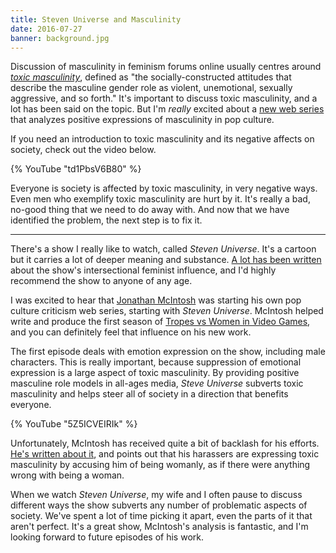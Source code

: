 ```yaml
---
title: Steven Universe and Masculinity
date: 2016-07-27
banner: background.jpg
---
```


Discussion of masculinity in feminism forums online usually centres around [_toxic masculinity_](http://geekfeminism.wikia.com/wiki/Toxic_masculinity), defined as "the socially-constructed attitudes that describe the masculine gender role as violent, unemotional, sexually aggressive, and so forth." It's important to discuss toxic masculinity, and a lot has been said on the topic. But I'm _really_ excited about a [new web series](https://www.youtube.com/channel/UCHiwtz2tCEfS17N9A-WoSSw) that analyzes positive expressions of masculinity in pop culture.

If you need an introduction to toxic masculinity and its negative affects on society, check out the video below.

{% YouTube "td1PbsV6B80" %}

Everyone is society is affected by toxic masculinity, in very negative ways. Even men who exemplify toxic masculinity are hurt by it. It's really a bad, no-good thing that we need to do away with. And now that we have identified the problem, the next step is to fix it.

---

There's a show I really like to watch, called _Steven Universe_. It's a cartoon but it carries a lot of deeper meaning and substance. [A lot has been written](http://fembotmag.com/2015/05/19/steven-universe-a-great-start-for-an-internsectional-feminist-childrens-show/) about the show's intersectional feminist influence, and I'd highly recommend the show to anyone of any age.

I was excited to hear that [Jonathan McIntosh](https://twitter.com/radicalbytes) was starting his own pop culture criticism web series, starting with _Steven Universe_. McIntosh helped write and produce the first season of [Tropes vs Women in Video Games](https://www.youtube.com/playlist?list=PLn4ob_5_ttEaA_vc8F3fjzE62esf9yP61), and you can definitely feel that influence on his new work.

The first episode deals with emotion expression on the show, including male characters. This is really important, because suppression of emotional expression is a large aspect of toxic masculinity. By providing positive masculine role models in all-ages media, _Steve Universe_ subverts toxic masculinity and helps steer all of society in a direction that benefits everyone.

{% YouTube "5Z5ICVEIRIk" %}

Unfortunately, McIntosh has received quite a bit of backlash for his efforts. [He's written about it](http://popculturedetective.tumblr.com/post/147599643970/when-men-are-harassed-online), and points out that his harassers are expressing toxic masculinity by accusing him of being womanly, as if there were anything wrong with being a woman.

When we watch _Steven Universe_, my wife and I often pause to discuss different ways the show subverts any number of problematic aspects of society. We've spent a lot of time picking it apart, even the parts of it that aren't perfect. It's a great show, McIntosh's analysis is fantastic, and I'm looking forward to future episodes of his work.
